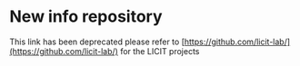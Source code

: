 # New info repository

This link has been deprecated please refer to [https://github.com/licit-lab/](https://github.com/licit-lab/) for the LICIT projects
